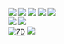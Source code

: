 <!--
**mikoto2726/mikoto2726** is a ✨ _special_ ✨ repository because its `README.md` (this file) appears on your GitHub profile.

Here are some ideas to get you started:

- 🔭 I’m currently working on ...
- 🌱 I’m currently learning ...
- 👯 I’m looking to collaborate on ...
- 🤔 I’m looking for help with ...
- 💬 Ask me about ...
- 📫 How to reach me: ...
- 😄 Pronouns: ...
- ⚡ Fun fact: ...
-->


![](http://my-git-hub-profile-summary-cards.vercel.app/api/cards/profile-details?username=mikoto2726&theme=ocean_dark)
![](http://my-git-hub-profile-summary-cards.vercel.app/api/cards/stats?username=mikoto2726&theme=ocean_dark)
![](http://my-git-hub-profile-summary-cards.vercel.app/api/cards/productive-time?username=mikoto2726&theme=ocean_dark&utcOffset=9)
![](http://my-git-hub-profile-summary-cards.vercel.app/api/cards/repos-per-language?username=mikoto2726&theme=ocean_dark)
![](http://my-git-hub-profile-summary-cards.vercel.app/api/cards/most-commit-language?username=mikoto2726&theme=ocean_dark)   
![](https://github-readme-stats.vercel.app/api?username=mikoto2726&count_private=true&show_icons=true&theme=ocean_dark)
![](https://github-readme-stats.vercel.app/api/top-langs/?username=mikoto2726&layout=compact&count_private=true&show_icons=true&theme=ocean_dark)   
[![7D](https://github-readme-stats.vercel.app/api/wakatime?username=mikoto2726&range=last_7_days&theme=dark)](https://github.com/anuraghazra/github-readme-stats&theme=tokyonight)
![](https://github-readme-activity-graph.vercel.app/graph?username=mikoto2726&theme=tokyo-night)
